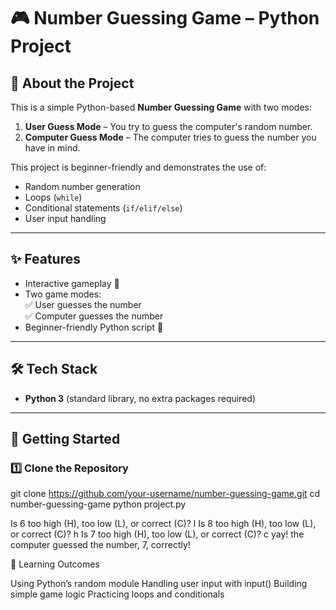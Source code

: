 # 🎮 Number Guessing Game – Python Project

## 📌 About the Project
This is a simple Python-based **Number Guessing Game** with two modes:
1. **User Guess Mode** – You try to guess the computer's random number.
2. **Computer Guess Mode** – The computer tries to guess the number you have in mind.

This project is beginner-friendly and demonstrates the use of:
- Random number generation
- Loops (`while`)
- Conditional statements (`if/elif/else`)
- User input handling

---

## ✨ Features
- Interactive gameplay 🎲  
- Two game modes:  
  ✅ User guesses the number  
  ✅ Computer guesses the number  
- Beginner-friendly Python script 🐍  

---

## 🛠️ Tech Stack
- **Python 3** (standard library, no extra packages required)

---

## 🚀 Getting Started

### 1️⃣ Clone the Repository
git clone https://github.com/your-username/number-guessing-game.git
cd number-guessing-game
python project.py

Is 6 too high (H), too low (L), or correct (C)? l
Is 8 too high (H), too low (L), or correct (C)? h
Is 7 too high (H), too low (L), or correct (C)? c
yay! the computer guessed the number, 7, correctly!


🎯 Learning Outcomes

Using Python’s random module
Handling user input with input()
Building simple game logic
Practicing loops and conditionals
